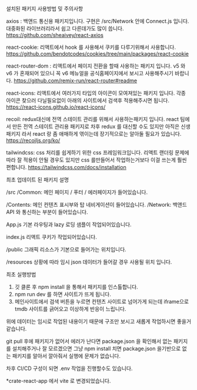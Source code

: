 설치된 패키지 사용방법 밎 주의사항

axios :
백앤드 통신용 패키지입니다.
구현은 /src/Network 안에 Connect.js 입니다.
대중화된 라이브러리라서 쉽고 다른데가도 많이 씁니다.
https://github.com/sheaivey/react-axios

react-cookie:
리액트에서 hook 를 사용해서 쿠키를 다루기위해서 사용합니다.
https://github.com/bendotcodes/cookies/tree/main/packages/react-cookie

react-router-dom :
리액트에서 페이지 전환을 할때 사용하는 패키지 입니다.
v5 와 v6 가 혼재되어 있으니 꼭 v6 메뉴얼을 공식홈페이지에서 보시고 사용해주시기 바랍니다.
https://github.com/remix-run/react-router#readme

react-icons:
리액트에서 여러가지 타입의 아이콘이 모여져있는 패키지 입니다.
각종 아이콘 찾으러 다닐필요없이 아래의 사이트에서 검색후 적용해주시면 됩니다.
https://react-icons.github.io/react-icons/

recoil:
redux대신에 전역 스테이트 관리를 위해서 사용하는패키지 입니다.
react 팀에서 만든 전역 스테이트 관리용 패키지로 차후 redux 를 대신할 수도 있지만 아직은 신생 패키지 라서 react 랑 좀 애매하게 엮이는데 장기적으로는 알아둘 필요가 있습니다.
https://recoiljs.org/ko/

tailwindcss:
css 처리를 쉽게하기 위한 css 프레임워크입니다.
리액트 랜더링 문제에 따라 잘 적용이 안될 경우도 있지만
css 를만들어서 작업하는거보다 이걸 쓰는게 훨씬 편합니다.
https://tailwindcss.com/docs/installation

최초 업데이트 된 패키지 설명

/src
/Common:
메인 페이지 / 푸터 / 에러페이지가 들어있습니다.

/Contents:
메인 컨텐츠 표시부와 탑 네비게이션이 들어있습니다.
/Network:
백앤드 API 와 통신하는 부분이 들어있습니다.

App.js
기본 라우팅과 lazy 로딩 샘플이 작업되어있습니다.

index.js
리액트 쿠키가 작업되어있습니다.

/public
그래픽 리소스가 기본으로 들어가는 위치입니다.

/resources
상황에 따라 임시 json 데이터가 들어갈 경우 사용될 위치 입니다.

최초 실행방법

1. 깃 클론 후 npm install 을 통해서 패키지를 인스톨합니다.
2. npm run dev 를 하면 사이트가 뜨게 됩니다.
3. 메인사이트에서 검색 버튼을 누르면 컨텐츠 사이트로 넘어가게 되는데 iframe으로 tmdb 사이트를 긁어오고 이상하게 반응이 느립니다.

위에 데이터는 임시로 작업된 내용이기 때문에 구조만 보시고 새롭게 작업하시면 좋을거 같습니다.

git pull 후에 패키지가 없어서 에러가 난다면 package.json 을 확인해서 없는 패키지를 설치해주거나
잘 모르겠으면 그냥 npm install 치면 package.json 을기반으로 없는 패키지를 알아서 깔아줘서 실행에 문제가 없습니다.

차후 CI/CD 구성이 되면 .env 작업을 진행할수도 있습니다.

\*crate-react-app 에서 vite 로 변경되었습니다.
